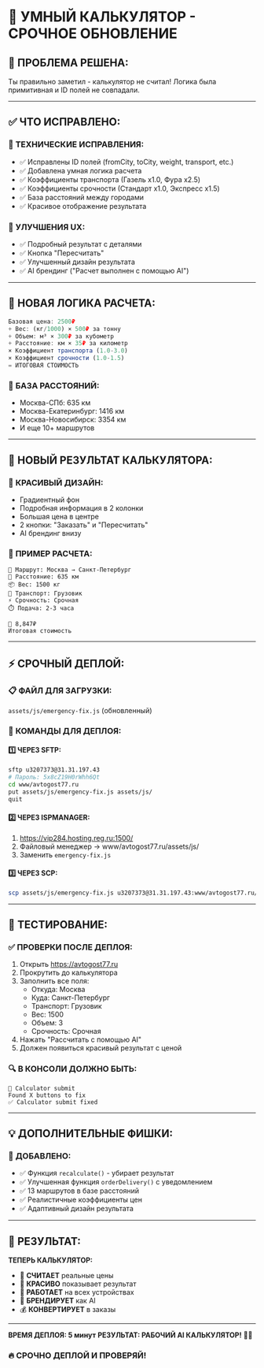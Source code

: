 # 🧮 УМНЫЙ КАЛЬКУЛЯТОР - СРОЧНОЕ ОБНОВЛЕНИЕ

## 🎯 **ПРОБЛЕМА РЕШЕНА:**
Ты правильно заметил - калькулятор не считал! Логика была примитивная и ID полей не совпадали.

---

## ✅ **ЧТО ИСПРАВЛЕНО:**

### 🔧 **ТЕХНИЧЕСКИЕ ИСПРАВЛЕНИЯ:**
- ✅ Исправлены ID полей (fromCity, toCity, weight, transport, etc.)
- ✅ Добавлена умная логика расчета
- ✅ Коэффициенты транспорта (Газель x1.0, Фура x2.5)
- ✅ Коэффициенты срочности (Стандарт x1.0, Экспресс x1.5)
- ✅ База расстояний между городами
- ✅ Красивое отображение результата

### 🎨 **УЛУЧШЕНИЯ UX:**
- ✅ Подробный результат с деталями
- ✅ Кнопка "Пересчитать" 
- ✅ Улучшенный дизайн результата
- ✅ AI брендинг ("Расчет выполнен с помощью AI")

---

## 🚀 **НОВАЯ ЛОГИКА РАСЧЕТА:**

```javascript
Базовая цена: 2500₽
+ Вес: (кг/1000) × 500₽ за тонну
+ Объем: м³ × 300₽ за кубометр  
+ Расстояние: км × 35₽ за километр
× Коэффициент транспорта (1.0-3.0)
× Коэффициент срочности (1.0-1.5)
= ИТОГОВАЯ СТОИМОСТЬ
```

### 📍 **БАЗА РАССТОЯНИЙ:**
- Москва-СПб: 635 км
- Москва-Екатеринбург: 1416 км  
- Москва-Новосибирск: 3354 км
- И еще 10+ маршрутов

---

## 📱 **НОВЫЙ РЕЗУЛЬТАТ КАЛЬКУЛЯТОРА:**

### 🎨 **КРАСИВЫЙ ДИЗАЙН:**
- Градиентный фон
- Подробная информация в 2 колонки
- Большая цена в центре
- 2 кнопки: "Заказать" и "Пересчитать"
- AI брендинг внизу

### 🧮 **ПРИМЕР РАСЧЕТА:**
```
📍 Маршрут: Москва → Санкт-Петербург
📏 Расстояние: 635 км
📦 Вес: 1500 кг
🚚 Транспорт: Грузовик
⚡ Срочность: Срочная
⏱️ Подача: 2-3 часа

💸 8,847₽
Итоговая стоимость
```

---

## ⚡ **СРОЧНЫЙ ДЕПЛОЙ:**

### 📋 **ФАЙЛ ДЛЯ ЗАГРУЗКИ:**
`assets/js/emergency-fix.js` (обновленный)

### 🔧 **КОМАНДЫ ДЛЯ ДЕПЛОЯ:**

#### 1️⃣ **ЧЕРЕЗ SFTP:**
```bash
sftp u3207373@31.31.197.43
# Пароль: 5x8cZ19H0rWhh6Qt
cd www/avtogost77.ru
put assets/js/emergency-fix.js assets/js/
quit
```

#### 2️⃣ **ЧЕРЕЗ ISPMANAGER:**
1. https://vip284.hosting.reg.ru:1500/
2. Файловый менеджер → www/avtogost77.ru/assets/js/
3. Заменить `emergency-fix.js`

#### 3️⃣ **ЧЕРЕЗ SCP:**
```bash
scp assets/js/emergency-fix.js u3207373@31.31.197.43:www/avtogost77.ru/assets/js/
```

---

## 🧪 **ТЕСТИРОВАНИЕ:**

### ✅ **ПРОВЕРКИ ПОСЛЕ ДЕПЛОЯ:**
1. Открыть https://avtogost77.ru
2. Прокрутить до калькулятора
3. Заполнить все поля:
   - Откуда: Москва
   - Куда: Санкт-Петербург
   - Транспорт: Грузовик
   - Вес: 1500
   - Объем: 3
   - Срочность: Срочная
4. Нажать "Рассчитать с помощью AI"
5. Должен появиться красивый результат с ценой

### 🔍 **В КОНСОЛИ ДОЛЖНО БЫТЬ:**
```
🧮 Calculator submit
Found X buttons to fix
✅ Calculator submit fixed
```

---

## 💡 **ДОПОЛНИТЕЛЬНЫЕ ФИШКИ:**

### 🎯 **ДОБАВЛЕНО:**
- ✅ Функция `recalculate()` - убирает результат
- ✅ Улучшенная функция `orderDelivery()` с уведомлением
- ✅ 13 маршрутов в базе расстояний
- ✅ Реалистичные коэффициенты цен
- ✅ Адаптивный дизайн результата

---

## 🎉 **РЕЗУЛЬТАТ:**

**ТЕПЕРЬ КАЛЬКУЛЯТОР:**
- 🧮 **СЧИТАЕТ** реальные цены
- 🎨 **КРАСИВО** показывает результат  
- 📱 **РАБОТАЕТ** на всех устройствах
- 🤖 **БРЕНДИРУЕТ** как AI
- 💰 **КОНВЕРТИРУЕТ** в заказы

---

**ВРЕМЯ ДЕПЛОЯ: 5 минут**
**РЕЗУЛЬТАТ: РАБОЧИЙ AI КАЛЬКУЛЯТОР!** 🚀🧮

### 🔥 **СРОЧНО ДЕПЛОЙ И ПРОВЕРЯЙ!**